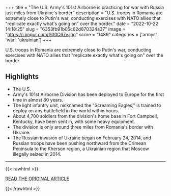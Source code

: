 +++
title = "The U.S. Army's 101st Airborne is practicing for war with Russia just miles from Ukraine's border"
description = "U.S. troops in Romania are extremely close to Putin's war, conducting exercises with NATO allies that \"replicate exactly what's going on\" over the border."
date = "2022-10-22 14:18:25"
slug = "6353fb91b05c62d870324a37"
image = "https://i.imgur.com/S00C67v.jpg"
score = "1489"
categories = ['armys', 'war', 'ukrainian']
+++

U.S. troops in Romania are extremely close to Putin's war, conducting exercises with NATO allies that \"replicate exactly what's going on\" over the border.

## Highlights

- The U.S.
- Army's 101st Airborne Division has been deployed to Europe for the first time in almost 80 years.
- The light infantry unit, nicknamed the "Screaming Eagles," is trained to deploy on any battlefield in the world within hours.
- About 4,700 soldiers from the division's home base in Fort Campbell, Kentucky, have been sent in, with some heavy equipment.
- The division is only around three miles from Romania's border with Ukraine.
- The Russian invasion of Ukraine began on February 24, 2014, and Russian troops have been pushing northward from the Crimean Peninsula to the Kherson region, a Ukrainian region that Moscow illegally seized in 2014.

---

{{< rawhtml >}}
  <p class="article-category">
    <a target="_blank" href="https://www.cbsnews.com/news/ukraine-news-russia-us-army-101st-airborne-nato-war-games-romania/">READ THE ORIGINAL ARTICLE</a>
  </p>
{{< /rawhtml >}}
